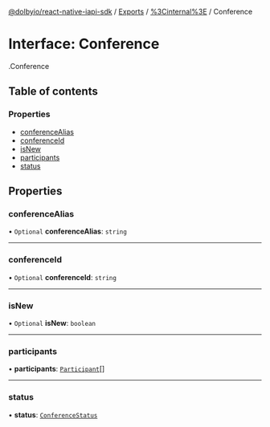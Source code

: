 [@dolbyio/react-native-iapi-sdk](../README.md) / [Exports](../modules.md) / [%3Cinternal%3E](../modules/_internal_.md) / Conference

# Interface: Conference

[<internal>](../modules/_internal_.md).Conference

## Table of contents

### Properties

- [conferenceAlias](_internal_.Conference.md#conferencealias)
- [conferenceId](_internal_.Conference.md#conferenceid)
- [isNew](_internal_.Conference.md#isnew)
- [participants](_internal_.Conference.md#participants)
- [status](_internal_.Conference.md#status)

## Properties

### conferenceAlias

• `Optional` **conferenceAlias**: `string`

___

### conferenceId

• `Optional` **conferenceId**: `string`

___

### isNew

• `Optional` **isNew**: `boolean`

___

### participants

• **participants**: [`Participant`](_internal_.Participant.md)[]

___

### status

• **status**: [`ConferenceStatus`](../enums/_internal_.ConferenceStatus.md)
